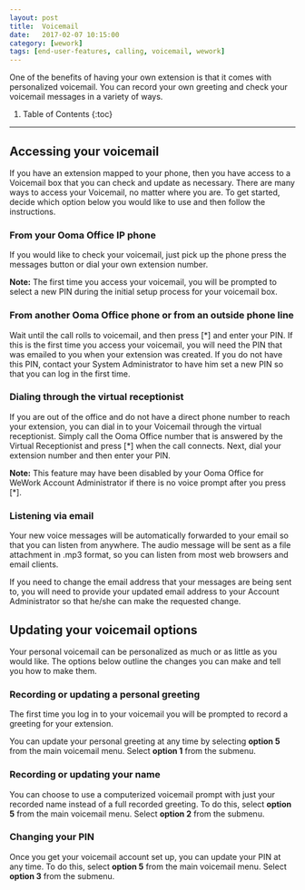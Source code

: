 ```yaml
---
layout: post
title:  Voicemail
date:   2017-02-07 10:15:00
category: [wework]
tags: [end-user-features, calling, voicemail, wework]
---
```


One of the benefits of having your own extension is that it comes with personalized voicemail. You can record your own greeting and check your voicemail messages in a variety of ways.

1. Table of Contents
{:toc}
* * *

## Accessing your voicemail

If you have an extension mapped to your phone, then you have access to a Voicemail box that you can check and update as necessary. There are many ways to access your Voicemail, no matter where you are. To get started, decide which option below you would like to use and then follow the instructions.

### From your Ooma Office IP phone

If you would like to check your voicemail, just pick up the phone press the messages button or dial your own extension number.

**Note:** The first time you access your voicemail, you will be prompted to select a new PIN during the initial setup process for your voicemail box.

### From another Ooma Office phone or from an outside phone line

Wait until the call rolls to voicemail, and then press [*] and enter your PIN. If this is the first time you access your voicemail, you will need the PIN that was emailed to you when your extension was created. If you do not have this PIN, contact your System Administrator to have him set a new PIN so that you can log in the first time.

### Dialing through the virtual receptionist

If you are out of the office and do not have a direct phone number to reach your extension, you can dial in to your Voicemail through the virtual receptionist. Simply call the Ooma Office number that is answered by the Virtual Receptionist and press [*] when the call connects. Next, dial your extension number and then enter your PIN.

**Note:** This feature may have been disabled by your Ooma Office for WeWork Account Administrator if there is no voice prompt after you press [*].

### Listening via email

Your new voice messages will be automatically forwarded to your email so that you can listen from anywhere. The audio message will be sent as a file attachment in .mp3 format, so you can listen from most web browsers and email clients.

If you need to change the email address that your messages are being sent to, you will need to provide your updated email address to your Account Administrator so that he/she can make the requested change.

## Updating your voicemail options

Your personal voicemail can be personalized as much or as little as you would like. The options below outline the changes you can make and tell you how to make them.

### Recording or updating a personal greeting

The first time you log in to your voicemail you will be prompted to record a greeting for your extension.

You can update your personal greeting at any time by selecting **option 5** from the main voicemail menu. Select **option 1** from the submenu.

### Recording or updating your name

You can choose to use a computerized voicemail prompt with just your recorded name instead of a full recorded greeting. To do this, select **option 5** from the main voicemail menu. Select **option 2** from the submenu.

### Changing your PIN

Once you get your voicemail account set up, you can update your PIN at any time. To do this, select **option 5** from the main voicemail menu. Select **option 3** from the submenu.
